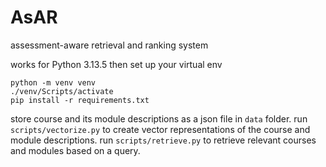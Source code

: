 # AsAR
assessment-aware retrieval and ranking system

works for Python 3.13.5
then set up your virtual env
```
python -m venv venv
./venv/Scripts/activate
pip install -r requirements.txt
```

store course and its module descriptions as a json file in `data` folder.
run `scripts/vectorize.py` to create vector representations of the course and module descriptions.
run `scripts/retrieve.py` to retrieve relevant courses and modules based on a query.

